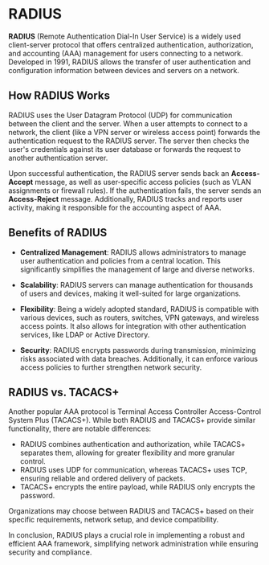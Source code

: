 # RADIUS

**RADIUS** (Remote Authentication Dial-In User Service) is a widely used client-server protocol that offers centralized authentication, authorization, and accounting (AAA) management for users connecting to a network. Developed in 1991, RADIUS allows the transfer of user authentication and configuration information between devices and servers on a network.

## How RADIUS Works

RADIUS uses the User Datagram Protocol (UDP) for communication between the client and the server. When a user attempts to connect to a network, the client (like a VPN server or wireless access point) forwards the authentication request to the RADIUS server. The server then checks the user's credentials against its user database or forwards the request to another authentication server.

Upon successful authentication, the RADIUS server sends back an **Access-Accept** message, as well as user-specific access policies (such as VLAN assignments or firewall rules). If the authentication fails, the server sends an **Access-Reject** message. Additionally, RADIUS tracks and reports user activity, making it responsible for the accounting aspect of AAA.

## Benefits of RADIUS

- **Centralized Management**: RADIUS allows administrators to manage user authentication and policies from a central location. This significantly simplifies the management of large and diverse networks.

- **Scalability**: RADIUS servers can manage authentication for thousands of users and devices, making it well-suited for large organizations.

- **Flexibility**: Being a widely adopted standard, RADIUS is compatible with various devices, such as routers, switches, VPN gateways, and wireless access points. It also allows for integration with other authentication services, like LDAP or Active Directory.

- **Security**: RADIUS encrypts passwords during transmission, minimizing risks associated with data breaches. Additionally, it can enforce various access policies to further strengthen network security.

## RADIUS vs. TACACS+

Another popular AAA protocol is Terminal Access Controller Access-Control System Plus (TACACS+). While both RADIUS and TACACS+ provide similar functionality, there are notable differences:

- RADIUS combines authentication and authorization, while TACACS+ separates them, allowing for greater flexibility and more granular control.
- RADIUS uses UDP for communication, whereas TACACS+ uses TCP, ensuring reliable and ordered delivery of packets.
- TACACS+ encrypts the entire payload, while RADIUS only encrypts the password.

Organizations may choose between RADIUS and TACACS+ based on their specific requirements, network setup, and device compatibility.

In conclusion, RADIUS plays a crucial role in implementing a robust and efficient AAA framework, simplifying network administration while ensuring security and compliance.